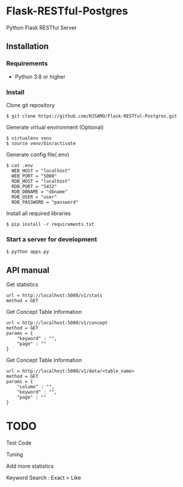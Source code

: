 # Flask-RESTful-Postgres

Python Flask RESTful Server



## Installation	

### Requirements

* Python 3.8 or higher


### Install
Clone git repository

	$ git clone https://github.com/HJSAMO/Flask-RESTful-Postgres.git
  
Generate virtual environment (Optional)

	$ virtualenv venv
	$ source venv/bin/activate

Generate config file(.env)

	$ cat .env
	  WEB_HOST = "localhost"
	  WEB_PORT = "5000"
	  RDB_HOST = "localhost"
	  RDB_PORT = "5432"
	  RDB_DBNAME = "dbname"
	  RDB_USER = "user"
	  RDB_PASSWORD = "password"
  
Install all required libraries

	$ pip install -r requirements.txt

  
### Start a server for development
	$ python apps.py
	

## API manual

Get statistics

	url = http://localhost:5000/v1/stats
	method = GET

Get Concept Table Information

	url = http://localhost:5000/v1/concept
	method = GET
	params = {
        "keyword" : "",
		"page" : ""
    }

Get Concept Table Information

	url = http://localhost:5000/v1/data/<table_name>
	method = GET
	params = {
        "column" : "",
        "keyword" : "",
		"page" : ""
    }

# TODO

Test Code

Tuning

Add more statistics

Keyword Search : Exact > Like
